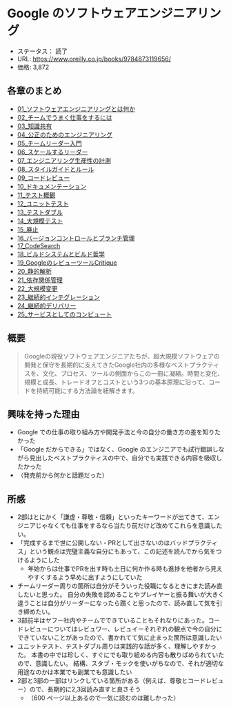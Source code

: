 # Google のソフトウェアエンジニアリング

- ステータス： 読了
- URL: https://www.oreilly.co.jp/books/9784873119656/
- 価格: 3,872

## 各章のまとめ
- [01_ソフトウェアエンジニアリングとは何か](01.md)
- [02_チームでうまく仕事をするには](02.md)
- [03_知識共有](03.md)
- [04_公正のためのエンジニアリング](04.md)
- [05_チームリーダー入門](05.md)
- [06_スケールするリーダー](06.md)
- [07_エンジニアリング生産性の計測](07.md)
- [08_スタイルガイドとルール](08.md)
- [09_コードレビュー](09.md)
- [10_ドキュメンテーション](10.md)
- [11_テスト概観](11.md)
- [12_ユニットテスト](12.md)
- [13_テストダブル](13.md)
- [14_大規模テスト](14.md)
- [15_廃止](15.md)
- [16_バージョンコントロールとブランチ管理](16.md)
- [17_CodeSearch](17.md)
- [18_ビルドシステムとビルド哲学](18.md)
- [19_GoogleのレビューツールCritique](19.md)
- [20_静的解析](20.md)
- [21_依存関係管理](21.md)
- [22_大規模変更](22.md)
- [23_継続的インテグレーション](23.md)
- [24_継続的デリバリー](24.md)
- [25_サービスとしてのコンピュート](25.md)

## 概要

> Googleの現役ソフトウェアエンジニアたちが、超大規模ソフトウェアの開発と保守を長期的に支えてきたGoogle社内の多様なベストプラクティスを、文化、プロセス、ツールの側面からこの一冊に凝縮。時間と変化、規模と成長、トレードオフとコストという3つの基本原理に沿って、コードを持続可能にする方法論を紐解きます。

## 興味を持った理由

- Google での仕事の取り組み方や開発手法と今の自分の働き方の差を知りたかった
- 「Google だからできる」ではなく、Google のエンジニアでも試行錯誤しながら見出したベストプラクティスの中で、自分でも実践できる内容を吸収したかった
- （発売前から何かと話題だった）

## 所感

- 2部はとにかく「謙虚・尊敬・信頼」といったキーワードが出てきて、エンジニアじゃなくても仕事をするなら当たり前だけど改めてこれらを意識したい。
- 「完成するまで世に公開しない・PRとして出さないのはバッドプラクティス」という観点は完璧主義な自分にもあって、この記述を読んでから気をつけるようにした
  - 年始からは仕事でPRを出す時も土日に何か作る時も進捗を他者から見えやすくするよう早めに出すようにしていた
- チームリーダー周りの箇所は自分がそういった役職になるときにまた読み直したいと思った。
  自分の失敗を認めることやプレイヤーと振る舞いが大きく違うことは自分がリーダーになったら躓くと思ったので、読み直して気を引き締めたい。
- 3部前半はヤフー社内やチームでできていることもそれなりにあった。コードレビューについてはレビュワー、レビュイーそれぞれの観点で今の自分にできていないことがあったので、書かれてて気に止まった箇所は意識したい
- ユニットテスト、テストダブル周りは実践的な話が多く、理解しやすかった。
  本書の中では珍しく、すぐにでも取り組める内容も散りばめられていたので、意識したい。
  結構、スタブ・モックを使いがちなので、それが適切な用途なのかは本業でも副業でも意識したい
- 2部と3部の一部はリンクしている箇所がある（例えば、尊敬とコードレビュー）ので、長期的に2,3回読み直すと良さそう
  - （600 ページ以上あるので一気に読むのは難しかった）
